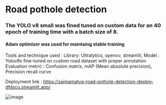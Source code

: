 # Road pothole  detection
### The YOLO v8 small was fined tuned on custom data for an 40 epoch of training time with a batch size of 8. 
#### Adam optimizer was used for maintaing stable training

Tools and technique used :
  Library: Ultralytics, opencv, streamlit, 
  Model : Yolov8s fine-tuned on custom road dataset with proper annotation
  Evaluation metric : Confusion matrix, mAP (Mean absolute precision), Precision recall curve
  
Deployment link : https://sajinamatya-road-pothole-detection-deploy-dfdscu.streamlit.app/


![image](https://github.com/user-attachments/assets/49344db0-a97d-47db-ba3a-d695da47751a)
